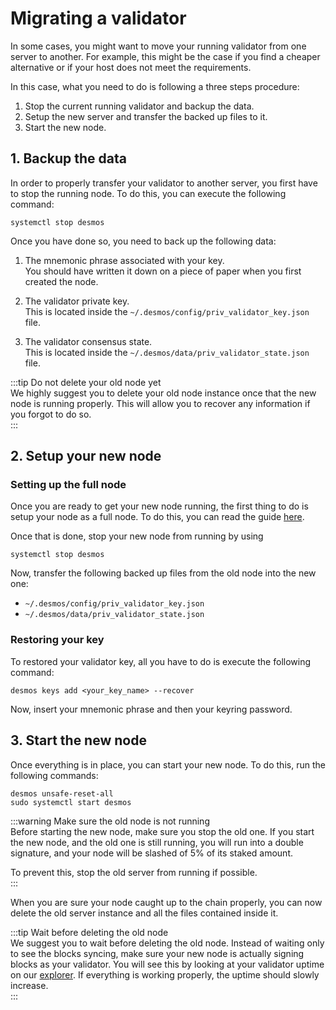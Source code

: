 # Migrating a validator
In some cases, you might want to move your running validator from one server to another. For example, this might be the case if you find a cheaper alternative or if your host does not meet the requirements. 

In this case, what you need to do is following a three steps procedure: 

1. Stop the current running validator and backup the data.
2. Setup the new server and transfer the backed up files to it. 
3. Start the new node.

## 1. Backup the data
In order to properly transfer your validator to another server, you first have to stop the running node. To do this, you can execute the following command: 

```
systemctl stop desmos
```

Once you have done so, you need to back up the following data:

1. The mnemonic phrase associated with your key.  
   You should have written it down on a piece of paper when you first created the node.
   
2. The validator private key.  
   This is located inside the `~/.desmos/config/priv_validator_key.json` file.
   
3. The validator consensus state.  
   This is located inside the `~/.desmos/data/priv_validator_state.json` file.

:::tip Do not delete your old node yet   
We highly suggest you to delete your old node instance once that the new node is running properly. This will allow you to recover any information if you forgot to do so.  
:::

## 2. Setup your new node
### Setting up the full node
Once you are ready to get your new node running, the first thing to do is setup your node as a full node. To do this,
you can read the guide [here](../fullnode/setup.md).

Once that is done, stop your new node from running by using

```
systemctl stop desmos
```

Now, transfer the following backed up files from the old node into the new one:

- `~/.desmos/config/priv_validator_key.json`
- `~/.desmos/data/priv_validator_state.json`

### Restoring your key
To restored your validator key, all you have to do is execute the following command:

```
desmos keys add <your_key_name> --recover
```

Now, insert your mnemonic phrase and then your keyring password. 

## 3. Start the new node
Once everything is in place, you can start your new node. To do this, run the following commands: 

```
desmos unsafe-reset-all
sudo systemctl start desmos
```

:::warning Make sure the old node is not running  
Before starting the new node, make sure you stop the old one. If you start the new node, and the old one is still running, you will run into a double signature, and your node will be slashed of 5% of its staked amount. 

To prevent this, stop the old server from running if possible.  
::: 

When you are sure your node caught up to the chain properly, you can now delete the old server instance and all the files contained inside it. 

:::tip Wait before deleting the old node  
We suggest you to wait before deleting the old node. Instead of waiting only to see the blocks syncing, make sure your new node is actually signing blocks as your validator. You will see this by looking at your validator uptime on our [explorer](https://morpheus.desmos.network/validators). If everything is working properly, the uptime should slowly increase.  
:::
